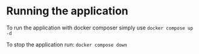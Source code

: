 # Running the application
To run the application with docker composer simply use `docker compose up -d`

To stop the application run: 
`docker compose down`